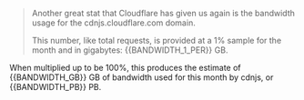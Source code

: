 > Another great stat that Cloudflare has given us again is the bandwidth usage for the cdnjs.cloudflare.com domain.
> 
> This number, like total requests, is provided at a 1% sample for the month and in gigabytes: {{BANDWIDTH_1_PER}} GB.

When multiplied up to be 100%, this produces the estimate of {{BANDWIDTH_GB}} GB of bandwidth used for this month by
 cdnjs, or {{BANDWIDTH_PB}} PB.